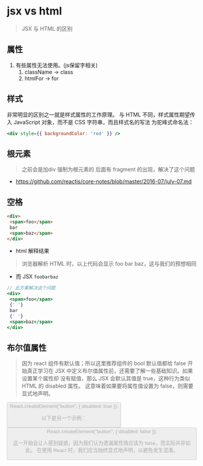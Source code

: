 # jsx vs html
> JSX 与 HTML 的区别

## 属性
1. 有些属性无法使用。(js保留字相关)
   1. className -> class
   2. htmlFor -> for

## 样式
非常明显的区别之一就是样式属性的工作原理。
与 HTML 不同，样式属性期望传入 JavaScript 对象，而不是 CSS 字符串，而且样式名的写法
为驼峰式命名法：
```jsx
<div style={{ backgroundColor: 'red' }} /> 
```

## 根元素
> 之前会是加div 强制为根元素的
> 后面有 fragment 的出现，解决了这个问题
- https://github.com/reactjs/core-notes/blob/master/2016-07/july-07.md

## 空格
```html
<div>
 <span>foo</span>
 bar
 <span>baz</span>
</div> 
```

- html 解释结果
> 浏览器解析 HTML 时，以上代码会显示 foo bar baz，这与我们的预想相同
- 而 JSX `foobarbaz`

```jsx
// 此方案解决这个问题
<div>
 <span>foo</span>
 {' '}
 bar
 {' '}
 <span>baz</span>
</div> 
```



##  布尔值属性
> 因为 react 组件有默认值；所以这里推荐组件的 bool 默认值都给 false
开始真正学习在 JSX 中定义布尔值属性前，还需要了解一些基础知识。如果设置某个属性却
没有赋值，那么 JSX 会默认其值是 true，这种行为类似 HTML 的 disabled 属性。
这意味着如果要将属性值设置为 false，则需要显式地声明。

<button disabled />
React.createElement("button", { disabled: true });


以下是另一个示例：
<button disabled={false} />
React.createElement("button", { disabled: false });

这一开始会让人感到疑惑，因为我们认为遗漏属性值应该为 false，而实际并非如此。
在使用 React 时，我们应当始终显式地声明，以避免发生混淆。





